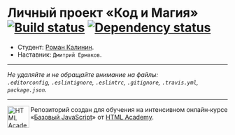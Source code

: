 # Личный проект «Код и Магия» [![Build status][travis-image]][travis-url] [![Dependency status][dependency-image]][dependency-url]

* Студент: [Роман Калинин](https://up.htmlacademy.ru/javascript/4/user/178052).
* Наставник: `Дмитрий Ермаков`.

---

_Не удаляйте и не обращайте внимание на файлы:_<br>
_`.editorconfig`, `.eslintignore`, `.eslintrc`, `.gitignore`, `.travis.yml`, `package.json`._

---

<a href="https://htmlacademy.ru/intensive/javascript"><img align="left" width="50" height="50" title="HTML Academy" src="https://up.htmlacademy.ru/static/img/intensive/javascript/logo-for-github.svg"></a>

Репозиторий создан для обучения на интенсивном онлайн‑курсе «[Базовый JavaScript](https://htmlacademy.ru/intensive/javascript)» от [HTML Academy](https://htmlacademy.ru).

[travis-image]: https://travis-ci.org/htmlacademy-javascript/178052-code-and-magick.svg?branch=master
[travis-url]: https://travis-ci.org/htmlacademy-javascript/178052-code-and-magick
[dependency-image]: https://david-dm.org/htmlacademy-javascript/178052-code-and-magick.svg?style=flat-square
[dependency-url]: https://david-dm.org/htmlacademy-javascript/178052-code-and-magick
